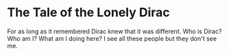 # The Tale of the Lonely Dirac

For as long as it remembered Dirac knew that it was different. Who is Dirac? Who am I? What am I doing here?
I see all these people but they don't see me.
